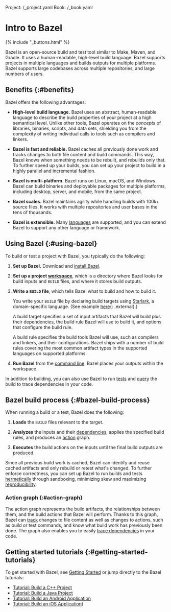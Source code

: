 Project: /_project.yaml
Book: /_book.yaml

# Intro to Bazel

{% include "_buttons.html" %}

Bazel is an open-source build and test tool similar to Make, Maven, and Gradle.
It uses a human-readable, high-level build language. Bazel supports projects in
multiple languages and builds outputs for multiple platforms. Bazel supports
large codebases across multiple repositories, and large numbers of users.

## Benefits {:#benefits}

Bazel offers the following advantages:

*   **High-level build language.** Bazel uses an abstract, human-readable
    language to describe the build properties of your project at a high
    semantical level. Unlike other tools, Bazel operates on the *concepts*
    of libraries, binaries, scripts, and data sets, shielding you from the
    complexity of writing individual calls to tools such as compilers and
    linkers.

*   **Bazel is fast and reliable.** Bazel caches all previously done work and
    tracks changes to both file content and build commands. This way, Bazel
    knows when something needs to be rebuilt, and rebuilds only that. To further
    speed up your builds, you can set up your project to build in a  highly
    parallel and incremental fashion.

*   **Bazel is multi-platform.** Bazel runs on Linux, macOS, and Windows. Bazel
    can build binaries and deployable packages for multiple platforms, including
    desktop, server, and mobile, from the same project.

*   **Bazel scales.** Bazel maintains agility while handling builds with 100k+
    source files. It works with multiple repositories and user bases in the tens
    of thousands.

*   **Bazel is extensible.** Many [languages](/rules) are
    supported, and you can extend Bazel to support any other language or
    framework.

## Using Bazel {:#using-bazel}

To build or test a project with Bazel, you typically do the following:

1.  **Set up Bazel.** Download and [install Bazel](/install).

2.  **Set up a project [workspace](/concepts/build-ref#workspaces)**, which is a
    directory where Bazel looks for build inputs and `BUILD` files, and where it
    stores build outputs.

3.  **Write a `BUILD` file**, which tells Bazel what to build and how to
    build it.

    You write your `BUILD` file by declaring build targets using
    [Starlark](/rules/language), a domain-specific language. (See example
    [here](https://github.com/bazelbuild/bazel/blob/master/examples/cpp/BUILD){: .external}.)

    A build target specifies a set of input artifacts that Bazel will build plus
    their dependencies, the build rule Bazel will use to build it, and options
    that configure the build rule.

    A build rule specifies the build tools Bazel will use, such as compilers and
    linkers, and their configurations. Bazel ships with a number of build rules
    covering the most common artifact types in the supported languages on
    supported platforms.

4. **Run Bazel** from the [command line](/reference/command-line-reference). Bazel
   places your outputs within the workspace.

In addition to building, you can also use Bazel to run
[tests](/reference/test-encyclopedia) and [query](/query/guide) the build
to trace dependencies in your code.

## Bazel build process {:#bazel-build-process}

When running a build or a test, Bazel does the following:

1.  **Loads** the `BUILD` files relevant to the target.

2.  **Analyzes** the inputs and their
    [dependencies](/concepts/dependencies), applies the specified build
    rules, and produces an [action](/extending/concepts#evaluation-model)
    graph.

3.  **Executes** the build actions on the inputs until the final build outputs
    are produced.

Since all previous build work is cached, Bazel can identify and reuse cached
artifacts and only rebuild or retest what's changed. To further enforce
correctness, you can set up Bazel to run builds and tests
[hermetically](/basics/hermeticity) through sandboxing, minimizing skew
and maximizing [reproducibility](/run/build#correct-incremental-rebuilds).

### Action graph {:#action-graph}

The action graph represents the build artifacts, the relationships between them,
and the build actions that Bazel will perform. Thanks to this graph, Bazel can
[track](/run/build#build-consistency) changes to
file content as well as changes to actions, such as build or test commands, and
know what build work has previously been done. The graph also enables you to
easily [trace dependencies](/query/guide) in your code.

## Getting started tutorials {:#getting-started-tutorials}

To get started with Bazel, see [Getting Started](/start/) or jump
directly to the Bazel tutorials:

*   [Tutorial: Build a C++ Project](/start/cpp)
*   [Tutorial: Build a Java Project](/start/java)
*   [Tutorial: Build an Android Application](/start/android-app )
*   [Tutorial: Build an iOS Application](/start/ios-app))
